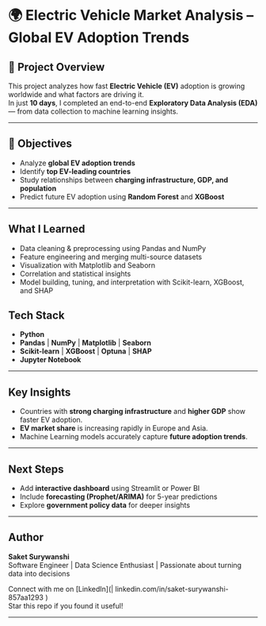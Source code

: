 # 🌍 Electric Vehicle Market Analysis – Global EV Adoption Trends

## 🚀 Project Overview
This project analyzes how fast **Electric Vehicle (EV)** adoption is growing worldwide and what factors are driving it.  
In just **10 days**, I completed an end-to-end **Exploratory Data Analysis (EDA)** — from data collection to machine learning insights.

---

## 🎯 Objectives
- Analyze **global EV adoption trends**
- Identify **top EV-leading countries**
- Study relationships between **charging infrastructure, GDP, and population**
- Predict future EV adoption using **Random Forest** and **XGBoost**

---

##  What I Learned
- Data cleaning & preprocessing using Pandas and NumPy  
- Feature engineering and merging multi-source datasets  
- Visualization with Matplotlib and Seaborn  
- Correlation and statistical insights  
- Model building, tuning, and interpretation with Scikit-learn, XGBoost, and SHAP  

##  Tech Stack
- **Python**   
- **Pandas** | **NumPy** | **Matplotlib** | **Seaborn**  
- **Scikit-learn** | **XGBoost** | **Optuna** | **SHAP**  
- **Jupyter Notebook**

---

##  Key Insights
- Countries with **strong charging infrastructure** and **higher GDP** show faster EV adoption.  
- **EV market share** is increasing rapidly in Europe and Asia.  
- Machine Learning models accurately capture **future adoption trends**.  

---

##  Next Steps
- Add **interactive dashboard** using Streamlit or Power BI  
- Include **forecasting (Prophet/ARIMA)** for 5-year predictions  
- Explore **government policy data** for deeper insights  

---

##  Author
**Saket Surywanshi**  
Software Engineer | Data Science Enthusiast | Passionate about turning data into decisions  

 Connect with me on [LinkedIn](| linkedin.com/in/saket-surywanshi-857aa1293  )  
Star this repo if you found it useful!  

---

